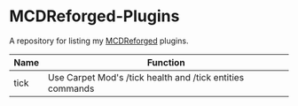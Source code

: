 # MCDReforged-Plugins

A repository for listing my [MCDReforged](https://github.com/Fallen-Breath/MCDReforged) plugins.

|Name|Function|
|----|----|
|tick|Use Carpet Mod's /tick health and /tick entities commands|